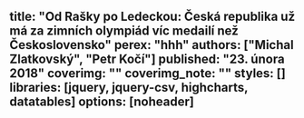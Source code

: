 title: "Od Rašky po Ledeckou: Česká republika už má za zimních olympiád víc medailí než Československo"
perex: "hhh"
authors: ["Michal Zlatkovský", "Petr Kočí"]
published: "23. února 2018"
coverimg: ""
coverimg_note: ""
styles: []
libraries: [jquery, jquery-csv, highcharts, datatables] 
options: [noheader]
---
<div id="vekMedailistu"></div>
<div id="muziZeny" style="height: 500px"></div>
<wide><div id="tabulka"></div></wide>